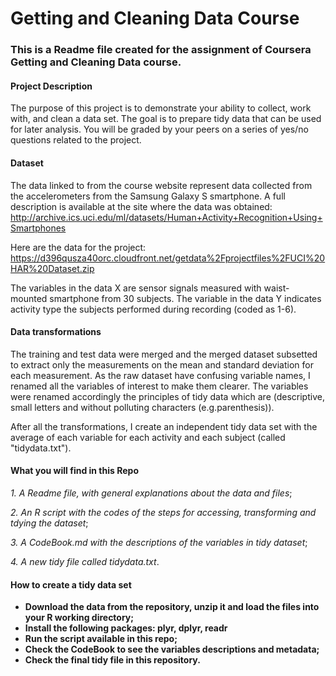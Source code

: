 # Getting and Cleaning Data Course
### This is a Readme file created for the assignment of Coursera Getting and Cleaning Data course. 

#### Project Description
The purpose of this project is to demonstrate your ability to collect, work with, and clean a data set. The goal is to prepare tidy data that can be used for later analysis. You will be graded by your peers on a series of yes/no questions related to the project.

#### Dataset

The data linked to from the course website represent data collected from the accelerometers from the Samsung Galaxy S smartphone. A full description is available at the site where the data was obtained: http://archive.ics.uci.edu/ml/datasets/Human+Activity+Recognition+Using+Smartphones

Here are the data for the project: https://d396qusza40orc.cloudfront.net/getdata%2Fprojectfiles%2FUCI%20HAR%20Dataset.zip

The variables in the data X are sensor signals measured with waist-mounted smartphone from 30 subjects. The variable in the data Y indicates activity type the subjects performed during recording (coded as 1-6).

#### Data transformations

The training and test data were merged and the merged dataset subsetted to extract only the measurements on the mean and standard deviation for each measurement. As the raw dataset have confusing variable names, I renamed all the variables of interest to make them clearer. The variables were renamed accordingly the principles of tidy data which are (descriptive, small letters and without polluting characters (e.g.parenthesis)). 

After all the transformations, I create an independent tidy data set with the average of each variable for each activity and each subject (called "tidydata.txt").

#### What you will find in this Repo

_1. A Readme file, with general explanations about the data and files_;

_2. An R script with the codes of the steps for accessing, transforming and tdying the dataset_;

_3. A CodeBook.md with the descriptions of the variables in tidy dataset_;

_4. A new tidy file called tidydata.txt_.

#### How to create a tidy data set

* **Download the data from the repository, unzip it and load the files into your R working directory;**
* **Install the following packages: plyr, dplyr, readr**
* **Run the script available in this repo;**
* **Check the CodeBook to see the variables descriptions and metadata;**
* **Check the final tidy file in this repository.**
